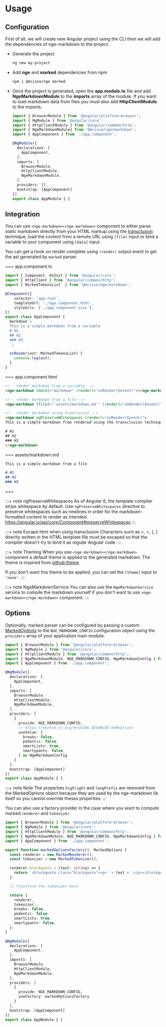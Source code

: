 # Usage

## Configuration

First of all, we will create new Angular project using the CLI then we will add
the dependencies of nge-markdown to the project.

* Generate the project

  ```bash
  ng new my-project
  ```

* Add **nge** and **marked** dependencies from npm

  ```bash
  npm i @mcisse/nge marked
  ```

* Once the project is generated, open the **app.module.ts** file and add **NgeMarkdownModule** to the **imports**
  array  of the module.
  If you want to load markdown data from files you must also add **HttpClientModule** to the imports.

  ```typescript highlights="13-14"
  import { BrowserModule } from '@angular/platform-browser';
  import { NgModule } from '@angular/core';
  import { HttpClientModule } from '@angular/common/http';
  import { NgeMarkdownModule} from '@mcisse/nge/markdown';
  import { AppComponent } from './app.component';

  @NgModule({
    declarations: [
      AppComponent,
    ],
    imports: [
      BrowserModule,
      HttpClientModule,
      NgeMarkdownModule,
    ],
    providers: [],
    bootstrap: [AppComponent]
  })
  export class AppModule { }
  ```

## Integration

You can use `<nge-markdown></nge-markdown>` component to either parse static markdown directly from your HTML markup
using the [transclusion](https://ultimatecourses.com/blog/transclusion-in-angular-2-with-ng-content) technique, load the content from a remote URL using `[file]` input or bind a variable to your component using `[data]` input.

You can get a hook on render complete using `(render)` output event to get the ast generated by `marked` parser.

=== app.component.ts

```typescript
import { Component, OnInit } from '@angular/core';
import { HttpClient } from '@angular/common/http';
import { MarkedTokensList  } from '@mcisse/nge/markdown';

@Component({
    selector: 'app-root',
    templateUrl: './app.component.html',
    styleUrls: ['./app.component.scss'],
})
export class AppComponent {
  markdown = `
  This is a simple markdown from a variable
  # H1
  ## H2
  ### H3
  `;

  onRender(ast: MarkedTokensList) {
    console.log(ast);
  }
}
```

=== app.component.html

```html
<!-- render markdown from a variable -->
<nge-markdown [data]="markdown" (render)="onRender($event)"></nge-markdown>

<!-- render markdown from a file -->
<nge-markdown [file]="'assets/markdown.md'" (render)="onRender($event)"></nge-markdown>

<!-- render markdown using tranclusion -->
<nge-markdown ngPreserveWhitespaces (render)="onRender($event)">
This is a simple markdown from rendered using the transclusion technique.

# H1
## H2
### H3
</nge-markdown>
```

=== assets/markdown.md

```markdown
This is a simple markdown from a file

# H1
## H2
### H3
```

===

:::+ note ngPreserveWhitespaces
As of Angular 6, the template compiler strips whitespace by default. Use `ngPreserveWhitespaces` directive to preserve whitespaces such as newlines in order for the markdown-formatted content to render as intended.
https://angular.io/api/core/Component#preserveWhitespaces
:::

:::+ note Escape html when using transclusion
Characters such as &lt;, &gt;, {, } directly written in the HTML template file must be escaped so that the compiler doesn't try to bind it as regular Angular code.
:::

:::+ note Theming
When you use `<nge-markdown></nge-markdown>` component a default theme is applied
to the generated markdown. The theme is inspired from [github theme](https://github.com/sindresorhus/github-markdown-css/blob/gh-pages/github-markdown.css).

If you don't want this theme to be applied, you can set the `[theme]` input to `'none'`.
:::

:::+ note NgeMarkdownService
You can also use the `NgeMarkdownService` service to compile the markdown yourself if you don't want to use
`<nge-markdown></nge-markdown>` component.
:::

## Options

Optionally, marked parser can be configured by passing a custom [MarkedOptions](https://marked.js.org/#/USING_ADVANCED.md#options) to the `NGE_MARKDOWN_CONFIG` configuration object using the `providers` array of your application main module.

```typescript highlights="4 17-26"
import { BrowserModule } from '@angular/platform-browser';
import { NgModule } from '@angular/core';
import { HttpClientModule } from '@angular/common/http';
import { NgeMarkdownModule, NGE_MARKDOWN_CONFIG, NgeMarkdownConfig } from '@mcisse/nge/markdown';
import { AppComponent } from './app.component';

@NgModule({
  declarations: [
    AppComponent,
  ],
  imports: [
    BrowserModule,
    HttpClientModule,
    NgeMarkdownModule,
  ],
  providers: [
    {
      provide: NGE_MARKDOWN_CONFIG,
      // https://marked.js.org/#/USING_ADVANCED.md#options
      useValue: {
        breaks: false,
        pedantic: false,
        smartLists: true,
        smartypants: false,
      } as NgeMarkdownConfig
    }
  ],
  bootstrap: [AppComponent]
})
export class AppModule { }
```

:::+ note Note
The properties `highlight` and `langPrefix` are removed from the MarkedOptions object because they are used by the nge-markdown lib itself
so you cannot override theses properties.
:::

You can also use a factory provider in the case where you want to compute
marked `renderer` and `tokenizer`.

```typescript highlights="4 7-25 37-40"
import { BrowserModule } from '@angular/platform-browser';
import { NgModule } from '@angular/core';
import { HttpClientModule } from '@angular/common/http';
import { NgeMarkdownModule, NGE_MARKDOWN_CONFIG, NgeMarkdownConfig } from '@mcisse/nge/markdown';
import { AppComponent } from './app.component';

export function markedOptionsFactory(): MarkedOptions {
  const renderer = new MarkedRenderer();
  const tokenizer = new MarkedTokenizer();

  renderer.blockquote = (text: string) => {
    return '<blockquote class="blockquote"><p>' + text + '</p></blockquote>';
  };

  // transform the tokenizer here

  return {
    renderer,
    tokenizer,
    breaks: false,
    pedantic: false,
    smartLists: true,
    smartypants: false,
  };
}

@NgModule({
  declarations: [
    AppComponent,
  ],
  imports: [
    BrowserModule,
    HttpClientModule,
    NgeMarkdownModule,
  ],
  providers: [
    {
      provide: NGE_MARKDOWN_CONFIG,
      useFactory: markedOptionsFactory
    }
  ],
  bootstrap: [AppComponent]
})
export class AppModule { }
```

